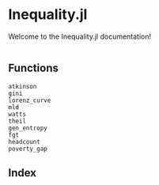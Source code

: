 # Inequality.jl

Welcome to the Inequality.jl documentation!

```@contents
```

## Functions
```@docs
atkinson
gini
lorenz_curve
mld
watts
theil
gen_entropy
fgt
headcount
poverty_gap
```

## Index
```@index
```